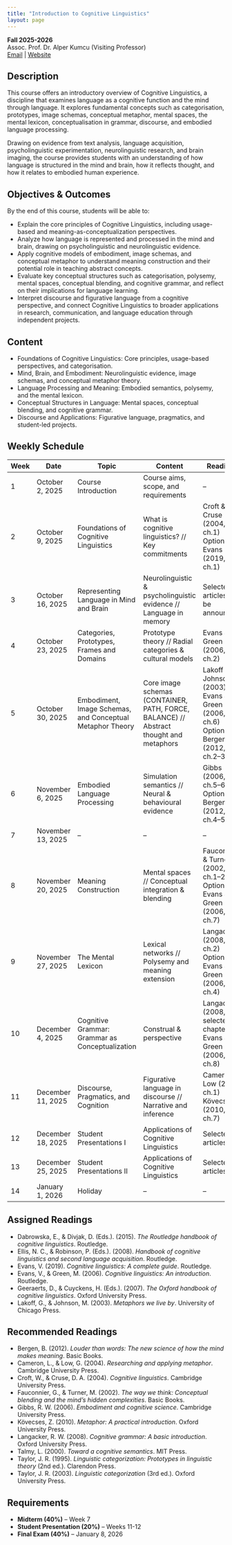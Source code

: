 ```yaml
---
title: "Introduction to Cognitive Linguistics"
layout: page
---
```


**Fall 2025-2026**  
Assoc. Prof. Dr. Alper Kumcu (Visiting Professor)  
[Email](mailto:alperkumcu@hacettepe.edu.tr) | [Website](http://alperkumcu.github.io)

## Description

This course offers an introductory overview of Cognitive Linguistics, a discipline that examines language as a cognitive function and the mind through language. It explores fundamental concepts such as categorisation, prototypes, image schemas, conceptual metaphor, mental spaces, the mental lexicon, conceptualisation in grammar, discourse, and embodied language processing.

Drawing on evidence from text analysis, language acquisition, psycholinguistic experimentation, neurolinguistic research, and brain imaging, the course provides students with an understanding of how language is structured in the mind and brain, how it reflects thought, and how it relates to embodied human experience.

##  Objectives & Outcomes

By the end of this course, students will be able to:

- Explain the core principles of Cognitive Linguistics, including usage-based and meaning-as-conceptualization perspectives.
- Analyze how language is represented and processed in the mind and brain, drawing on psycholinguistic and neurolinguistic evidence.
- Apply cognitive models of embodiment, image schemas, and conceptual metaphor to understand meaning construction and their potential role in teaching abstract concepts.
- Evaluate key conceptual structures such as categorisation, polysemy, mental spaces, conceptual blending, and cognitive grammar, and reflect on their implications for language learning.
- Interpret discourse and figurative language from a cognitive perspective, and connect Cognitive Linguistics to broader applications in research, communication, and language education through independent projects.

## Content

- Foundations of Cognitive Linguistics: Core principles, usage-based perspectives, and categorisation.
- Mind, Brain, and Embodiment: Neurolinguistic evidence, image schemas, and conceptual metaphor theory.
- Language Processing and Meaning: Embodied semantics, polysemy, and the mental lexicon.
- Conceptual Structures in Language: Mental spaces, conceptual blending, and cognitive grammar.
- Discourse and Applications: Figurative language, pragmatics, and student-led projects.

## Weekly Schedule

| Week | Date | Topic | Content | Readings | Task |
| --- | --- | --- | --- | --- | --- |
| 1 | October 2, 2025 | Course Introduction | Course aims, scope, and requirements | – | – |
| 2 | October 9, 2025 | Foundations of Cognitive Linguistics | What is cognitive linguistics? // Key commitments | Croft & Cruse (2004, ch.1) Optional: Evans (2019, ch.1) | – |
| 3 | October 16, 2025 | Representing Language in Mind and Brain | Neurolinguistic & psycholinguistic evidence // Language in memory | Selected articles (to be announced) | – | 
| 4 | October 23, 2025 | Categories, Prototypes, Frames and Domains | Prototype theory // Radial categories & cultural models | Evans & Green (2006, ch.2) | – | 
| 5 | October 30, 2025 | Embodiment, Image Schemas, and Conceptual Metaphor Theory | Core image schemas (CONTAINER, PATH, FORCE, BALANCE) // Abstract thought and metaphors | Lakoff & Johnson (2003) Evans & Green (2006, ch.6) Optional: Bergen (2012, ch.2–3) | – |
| 6 | November 6, 2025 | Embodied Language Processing | Simulation semantics // Neural & behavioural evidence | Gibbs (2006, ch.5–6) Optional: Bergen (2012, ch.4–5) | – |
| 7 | November 13, 2025 | – | – | – | Midterm |
| 8 | November 20, 2025 | Meaning Construction | Mental spaces // Conceptual integration & blending | Fauconnier & Turner (2002, ch.1–2) Optional: Evans & Green (2006, ch.7) | – |
| 9 | November 27, 2025 | The Mental Lexicon | Lexical networks // Polysemy and meaning extension | Langacker (2008, ch.2) Optional: Evans & Green (2006, ch.4) | – |
| 10 | December 4, 2025 | Cognitive Grammar: Grammar as Conceptualization | Construal & perspective | Langacker (2008, selected chapters) Evans & Green (2006, ch.8) | – |
| 11 | December 11, 2025 | Discourse, Pragmatics, and Cognition | Figurative language in discourse // Narrative and inference | Cameron & Low (2004, ch.1) Kövecses (2010, ch.7) | – |
| 12 | December 18, 2025 | Student Presentations I | Applications of Cognitive Linguistics | Selected articles | Student Presentations I |
| 13 | December 25, 2025 | Student Presentations II | Applications of Cognitive Linguistics | Selected articles | Student Presentations II |
| 14 | January 1, 2026 | Holiday | – | – | – |

## Assigned Readings

- Dabrowska, E., & Divjak, D. (Eds.). (2015). *The Routledge handbook of cognitive linguistics*. Routledge.  
- Ellis, N. C., & Robinson, P. (Eds.). (2008). *Handbook of cognitive linguistics and second language acquisition*. Routledge.  
- Evans, V. (2019). *Cognitive linguistics: A complete guide*. Routledge.  
- Evans, V., & Green, M. (2006). *Cognitive linguistics: An introduction*. Routledge.  
- Geeraerts, D., & Cuyckens, H. (Eds.). (2007). *The Oxford handbook of cognitive linguistics*. Oxford University Press.  
- Lakoff, G., & Johnson, M. (2003). *Metaphors we live by*. University of Chicago Press.  

## Recommended Readings

- Bergen, B. (2012). *Louder than words: The new science of how the mind makes meaning*. Basic Books.  
- Cameron, L., & Low, G. (2004). *Researching and applying metaphor*. Cambridge University Press.  
- Croft, W., & Cruse, D. A. (2004). *Cognitive linguistics*. Cambridge University Press.  
- Fauconnier, G., & Turner, M. (2002). *The way we think: Conceptual blending and the mind’s hidden complexities*. Basic Books.  
- Gibbs, R. W. (2006). *Embodiment and cognitive science*. Cambridge University Press.  
- Kövecses, Z. (2010). *Metaphor: A practical introduction*. Oxford University Press.  
- Langacker, R. W. (2008). *Cognitive grammar: A basic introduction*. Oxford University Press.  
- Talmy, L. (2000). *Toward a cognitive semantics*. MIT Press.  
- Taylor, J. R. (1995). *Linguistic categorization: Prototypes in linguistic theory* (2nd ed.). Clarendon Press.  
- Taylor, J. R. (2003). *Linguistic categorization* (3rd ed.). Oxford University Press.  

## Requirements

- **Midterm (40%)** – Week 7  
- **Student Presentation (20%)** – Weeks 11-12  
- **Final Exam (40%)** – January 8, 2026  

